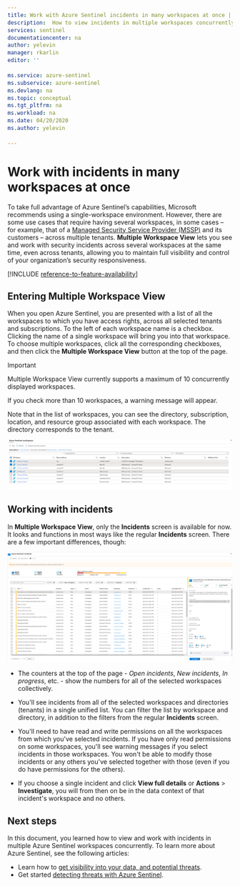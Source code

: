 ```yaml
---
title: Work with Azure Sentinel incidents in many workspaces at once | Microsoft Docs
description:  How to view incidents in multiple workspaces concurrently in Azure Sentinel.
services: sentinel
documentationcenter: na
author: yelevin
manager: rkarlin
editor: ''

ms.service: azure-sentinel
ms.subservice: azure-sentinel
ms.devlang: na
ms.topic: conceptual
ms.tgt_pltfrm: na
ms.workload: na
ms.date: 04/20/2020
ms.author: yelevin

---
```

# Work with incidents in many workspaces at once 

 To take full advantage of Azure Sentinel’s capabilities, Microsoft recommends using a single-workspace environment. However, there are some use cases that require having several workspaces, in some cases – for example, that of a [Managed Security Service Provider (MSSP)](./multiple-tenants-service-providers.md) and its customers – across multiple tenants. **Multiple Workspace View** lets you see and work with security incidents across several workspaces at the same time, even across tenants, allowing you to maintain full visibility and control of your organization’s security responsiveness.

[!INCLUDE [reference-to-feature-availability](includes/reference-to-feature-availability.md)]

## Entering Multiple Workspace View

When you open Azure Sentinel, you are presented with a list of all the workspaces to which you have access rights, across all selected tenants and subscriptions. To the left of each workspace name is a checkbox. Clicking the name of a single workspace will bring you into that workspace. To choose multiple workspaces, click all the corresponding checkboxes, and then click the **Multiple Workspace View** button at the top of the page.

> [!IMPORTANT]
> Multiple Workspace View currently supports a maximum of 10 concurrently displayed workspaces. 
> 
> If you check more than 10 workspaces, a warning message will appear.

Note that in the list of workspaces, you can see the directory, subscription, location, and resource group associated with each workspace. The directory corresponds to the tenant.

   ![Choose multiple workspaces](./media/multiple-workspace-view/workspaces.png)

## Working with incidents

In **Multiple Workspace View**, only the **Incidents** screen is available for now. It looks and functions in most ways like the regular **Incidents** screen. There are a few important differences, though:

   ![View incidents in multiple workspaces](./media/multiple-workspace-view/incidents.png)

- The counters at the top of the page - *Open incidents*, *New incidents*, *In progress*, etc. - show the numbers for all of the selected workspaces collectively.

- You'll see incidents from all of the selected workspaces and directories (tenants) in a single unified list. You can filter the list by workspace and directory, in addition to the filters from the regular **Incidents** screen.

- You'll need to have read and write permissions on all the workspaces from which you've selected incidents. If you have only read permissions on some workspaces, you'll see warning messages if you select incidents in those workspaces. You won't be able to modify those incidents or any others you've selected together with those (even if you do have permissions for the others).

- If you choose a single incident and click **View full details** or **Actions** > **Investigate**, you will from then on be in the data context of that incident's workspace and no others.

## Next steps
In this document, you learned how to view and work with incidents in multiple Azure Sentinel workspaces concurrently. To learn more about Azure Sentinel, see the following articles:
- Learn how to [get visibility into your data, and potential threats](get-visibility.md).
- Get started [detecting threats with Azure Sentinel](detect-threats-built-in.md).

